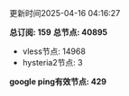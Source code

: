 更新时间2025-04-16 04:16:27

**总订阅: 159**
**总节点: 40895**
- vless节点: 14968
- hysteria2节点: 3

**google ping有效节点: 429**
